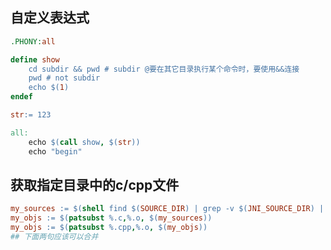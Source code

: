 


## 自定义表达式

``` makefile
.PHONY:all

define show
	cd subdir && pwd # subdir @要在其它目录执行某个命令时，要使用&&连接
	pwd # not subdir
    echo $(1)
endef

str:= 123

all:
    echo $(call show, $(str))
    echo "begin"
```

## 获取指定目录中的c/cpp文件

``` makefile
my_sources := $(shell find $(SOURCE_DIR) | grep -v $(JNI_SOURCE_DIR) | egrep "\.c$(str_end)|\.cpp$(str_end)")
my_objs := $(patsubst %.c,%.o, $(my_sources))
my_objs := $(patsubst %.cpp,%.o, $(my_objs))
## 下面两句应该可以合并
```
